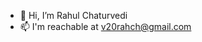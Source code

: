 - 👋 Hi, I’m Rahul Chaturvedi
- 📫 I'm reachable at v20rahch@gmail.com

<!---
v20rahch/v20rahch is a ✨ special ✨ repository because its `README.md` (this file) appears on your GitHub profile.
You can click the Preview link to take a look at your changes.
--->
